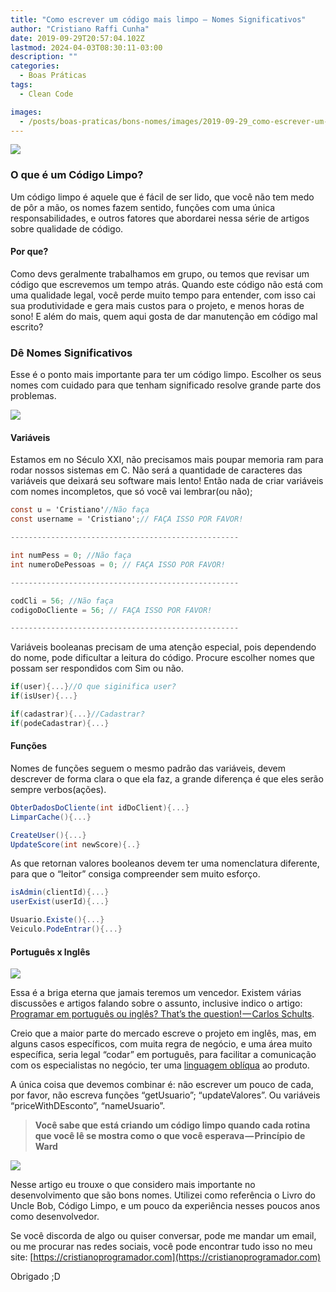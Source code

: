 ```yaml
---
title: "Como escrever um código mais limpo — Nomes Significativos"
author: "Cristiano Raffi Cunha"
date: 2019-09-29T20:57:04.102Z
lastmod: 2024-04-03T08:30:11-03:00
description: ""
categories:
  - Boas Práticas
tags:
  - Clean Code

images:
  - /posts/boas-praticas/bons-nomes/images/2019-09-29_como-escrever-um-código-mais-limponomes-significativos_0.png
---
```


![](./images/2019-09-29_como-escrever-um-código-mais-limponomes-significativos_0.png#center)

### O que é um Código Limpo?

Um código limpo é aquele que é fácil de ser lido, que você não tem medo de pôr a mão, os nomes fazem sentido, funções com uma única responsabilidades, e outros fatores que abordarei nessa série de artigos sobre qualidade de código.

#### Por que?

Como devs geralmente trabalhamos em grupo, ou temos que revisar um código que escrevemos um tempo atrás.
Quando este código não está com uma qualidade legal, você perde muito tempo para entender, com isso cai sua produtividade e gera mais custos para o projeto, e menos horas de sono!
E além do mais, quem aqui gosta de dar manutenção em código mal escrito?

### Dê Nomes Significativos

Esse é o ponto mais importante para ter um código limpo. Escolher os seus nomes com cuidado para que tenham significado resolve grande parte dos problemas.

![](./images/2019-09-29_como-escrever-um-código-mais-limponomes-significativos_1.jpeg#center)

#### Variáveis

Estamos em no Século XXI, não precisamos mais poupar memoria ram para rodar nossos sistemas em C. Não será a quantidade de caracteres das variáveis que deixará seu software mais lento!
Então nada de criar variáveis com nomes incompletos, que só você vai lembrar(ou não);

```csharp
const u = 'Cristiano'//Não faça
const username = 'Cristiano';// FAÇA ISSO POR FAVOR!

---------------------------------------------------

int numPess = 0; //Não faça
int numeroDePessoas = 0; // FAÇA ISSO POR FAVOR!

---------------------------------------------------

codCli = 56; //Não faça
codigoDoCliente = 56; // FAÇA ISSO POR FAVOR!

---------------------------------------------------
```

Variáveis booleanas precisam de uma atenção especial, pois dependendo do nome, pode dificultar a leitura do código. Procure escolher nomes que possam ser respondidos com Sim ou não.

```csharp
if(user){...}//O que siginifica user?
if(isUser){...}

if(cadastrar){...}//Cadastrar? 
if(podeCadastrar){...}
```

#### Funções

Nomes de funções seguem o mesmo padrão das variáveis, devem descrever de forma clara o que ela faz, a grande diferença é que eles serão sempre verbos(ações).

```csharp
ObterDadosDoCliente(int idDoClient){...}
LimparCache(){...}

CreateUser(){...}
UpdateScore(int newScore){..}
```

As que retornan valores booleanos devem ter uma nomenclatura diferente, para que o “leitor” consiga compreender sem muito esforço.

```csharp
isAdmin(clientId){...}
userExist(userId){...}

Usuario.Existe(){...}
Veiculo.PodeEntrar(){...}
```

#### Português x Inglês

![](./images/2019-09-29_como-escrever-um-código-mais-limponomes-significativos_2.jpeg#center)

Essa é a briga eterna que jamais teremos um vencedor. Existem várias discussões e artigos falando sobre o assunto, inclusive indico o artigo: [Programar em português ou inglês? That’s the question! — Carlos Schults](http://carlosschults.net/pt/programar-portugues-ou-ingles/).

Creio que a maior parte do mercado escreve o projeto em inglês, mas, em alguns casos específicos, com muita regra de negócio, e uma área muito específica, seria legal “codar” em português, para facilitar a comunicação com os especialistas no negócio, ter uma [linguagem oblíqua](https://medium.com/@vsveras/domain-driven-design-linguagem-ub%C3%ADqua-9a7d2b3a0f74) ao produto.

A única coisa que devemos combinar é: não escrever um pouco de cada, por favor, não escreva funções “getUsuario”; “updateValores”. Ou variáveis “priceWithDEsconto”, “nameUsuario”.

> **Você sabe que está criando um código limpo quando cada rotina que você lê se mostra como o que você esperava — Princípio de Ward**

![](./images/2019-09-29_como-escrever-um-código-mais-limponomes-significativos_3.png#center)

Nesse artigo eu trouxe o que considero mais importante no desenvolvimento que são bons nomes. Utilizei como referência o Livro do Uncle Bob, Código Limpo, e um pouco da experiência nesses poucos anos como desenvolvedor.

Se você discorda de algo ou quiser conversar, pode me mandar um email, ou me procurar nas redes sociais, você pode encontrar tudo isso no meu site: [https://cristianoprogramador.com](https://cristianoprogramador.com)

Obrigado ;D
